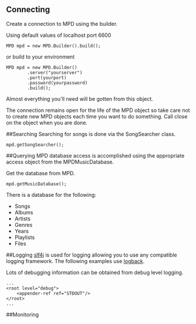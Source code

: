 ## Connecting
Create a connection to MPD using the builder.

Using default values of localhost port 6600

```
MPD mpd = new MPD.Builder().build();
```

or build to your environment

```
MPD mpd = new MPD.Builder()
        .server("yourserver")
        .port(yourport)
        .password(yourpassword)
        .build();
```

Almost everything you'll need will be gotten from this object.

The connection remains open for the life of the MPD object so take 
care not to create new MPD objects each time you want to do something.
Call close on the object when you are done.

##Searching
Searching for songs is done via the SongSearcher class.

```
mpd.getSongSearcher();
```

##Querying
MPD database access is accomplished using the appropriate access object from the MPDMusicDatabase.

Get the database from MPD.

```
mpd.getMusicDatabase();
```

There is a database for the following:

- Songs
- Albums
- Artists
- Genres
- Years
- Playlists
- Files


##Logging
[slf4j](http://www.slf4j.org/) is used for logging allowing you to use any compatible logging framework.
The following examples use [logback](http://logback.qos.ch/).

Lots of debugging information can be obtained from debug level logging.

```
...
<root level="debug">
    <appender-ref ref="STDOUT"/>
</root>
...
```

##Monitoring    
